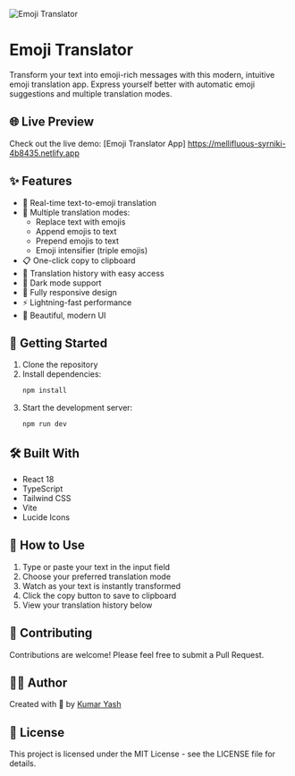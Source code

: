 ![Emoji Translator](https://images.pexels.com/photos/1279813/pexels-photo-1279813.jpeg?auto=compress&cs=tinysrgb&w=1260&h=750&dpr=2)

# Emoji Translator

Transform your text into emoji-rich messages with this modern, intuitive emoji translation app. Express yourself better with automatic emoji suggestions and multiple translation modes.

## 🌐 Live Preview

Check out the live demo: [Emoji Translator App] https://mellifluous-syrniki-4b8435.netlify.app

## ✨ Features

- 🔄 Real-time text-to-emoji translation
- 🎯 Multiple translation modes:
  - Replace text with emojis
  - Append emojis to text
  - Prepend emojis to text
  - Emoji intensifier (triple emojis)
- 📋 One-click copy to clipboard
- 📝 Translation history with easy access
- 🌙 Dark mode support
- 📱 Fully responsive design
- ⚡ Lightning-fast performance
- 🎨 Beautiful, modern UI

## 🚀 Getting Started

1. Clone the repository
2. Install dependencies:
   ```bash
   npm install
   ```
3. Start the development server:
   ```bash
   npm run dev
   ```

## 🛠️ Built With

- React 18
- TypeScript
- Tailwind CSS
- Vite
- Lucide Icons

## 📖 How to Use

1. Type or paste your text in the input field
2. Choose your preferred translation mode
3. Watch as your text is instantly transformed
4. Click the copy button to save to clipboard
5. View your translation history below

## 🤝 Contributing

Contributions are welcome! Please feel free to submit a Pull Request.

## 👨‍💻 Author

Created with 💜 by [Kumar Yash](https://github.com/kumaryash-24)

## 📄 License

This project is licensed under the MIT License - see the LICENSE file for details.
